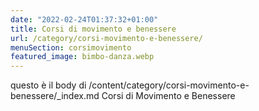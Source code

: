 ```yaml
---
date: "2022-02-24T01:37:32+01:00"
title: Corsi di movimento e benessere
url: /category/corsi-movimento-e-benessere/
menuSection: corsimovimento
featured_image: bimbo-danza.webp
---
```


questo è il body di /content/category/corsi-movimento-e-benessere/_index.md
Corsi di Movimento e Benessere
